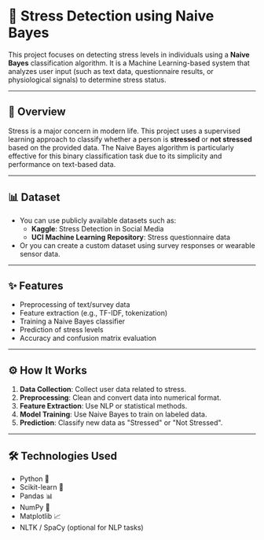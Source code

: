 # 🧠 Stress Detection using Naive Bayes

This project focuses on detecting stress levels in individuals using a **Naive Bayes** classification algorithm. It is a Machine Learning-based system that analyzes user input (such as text data, questionnaire results, or physiological signals) to determine stress status.

---

## 📖 Overview

Stress is a major concern in modern life. This project uses a supervised learning approach to classify whether a person is **stressed** or **not stressed** based on the provided data. The Naive Bayes algorithm is particularly effective for this binary classification task due to its simplicity and performance on text-based data.

---

## 📊 Dataset

- You can use publicly available datasets such as:
  - **Kaggle**: Stress Detection in Social Media
  - **UCI Machine Learning Repository**: Stress questionnaire data
- Or you can create a custom dataset using survey responses or wearable sensor data.

---

## ✨ Features

- Preprocessing of text/survey data
- Feature extraction (e.g., TF-IDF, tokenization)
- Training a Naive Bayes classifier
- Prediction of stress levels
- Accuracy and confusion matrix evaluation

---

## ⚙️ How It Works

1. **Data Collection**: Collect user data related to stress.
2. **Preprocessing**: Clean and convert data into numerical format.
3. **Feature Extraction**: Use NLP or statistical methods.
4. **Model Training**: Use Naive Bayes to train on labeled data.
5. **Prediction**: Classify new data as "Stressed" or "Not Stressed".

---

## 🛠️ Technologies Used

- Python 🐍
- Scikit-learn 🤖
- Pandas 📊
- NumPy 🔢
- Matplotlib 📈
- NLTK / SpaCy (optional for NLP tasks)


